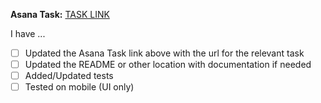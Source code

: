 **Asana Task:** [TASK LINK](https://app.asana.com/0/1/2)

I have ...
- [ ] Updated the Asana Task link above with the url for the relevant task
- [ ] Updated the README or other location with documentation if needed
- [ ] Added/Updated tests
- [ ] Tested on mobile (UI only)